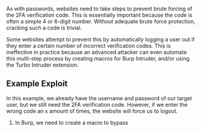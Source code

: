 As with passwords, websites need to take steps to prevent brute forcing of the 2FA verification code. This is essentially important because the code is often a simple 4 or 6-digit number. Without adequate brute force protection, cracking such a code is trivial.

Some websites attempt to prevent this by automatically logging a user out if they enter a certain number of incorrect verification codes. This is ineffective in practice because an advanced attacker can even automate this multi-step process by creating macros for Burp Intruder, and/or using the Turbo Intruder extension.
## Example Exploit
In this example, we already have the username and password of our target user, but we still need the 2FA verification code. However, if we enter the wrong code an x amount of times, the website will force us to logout.
1. In Burp, we need to create a macro to bypass